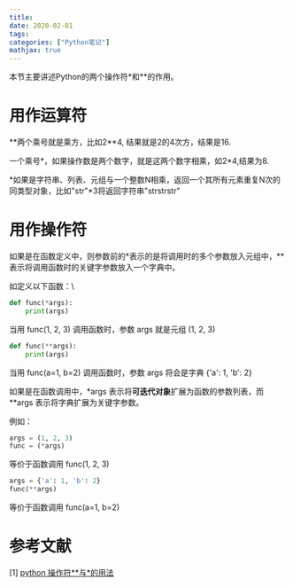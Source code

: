 ```yaml
---
title: 
date: 2020-02-01
tags:
categories: ["Python笔记"]
mathjax: true
---
```

本节主要讲述Python的两个操作符\*和\*\*的作用。
<!-- more -->

# 用作运算符
\*\*两个乘号就是乘方，比如2\*\*4, 结果就是2的4次方，结果是16.

一个乘号\*，如果操作数是两个数字，就是这两个数字相乘，如2\*4,结果为8.

\*如果是字符串、列表、元组与一个整数N相乘，返回一个其所有元素重复N次的同类型对象，比如"str"\*3将返回字符串"strstrstr"


# 用作操作符
如果是在函数定义中，则参数前的\*表示的是将调用时的多个参数放入元组中，\*\*表示将调用函数时的关键字参数放入一个字典中。

如定义以下函数：\
```python
def func(*args):
    print(args)
```
当用 func(1, 2, 3) 调用函数时，参数 args 就是元组 (1, 2, 3)

```python
def func(**args):
    print(args)
```
当用 func(a=1, b=2) 调用函数时，参数 args 将会是字典 {'a': 1, 'b': 2}


如果是在函数调用中，\*args 表示将**可迭代对象**扩展为函数的参数列表，而 \*\*args 表示将字典扩展为关键字参数。

例如：
```python
args = (1, 2, 3)
func = (*args)
```
等价于函数调用 func(1, 2, 3)

```python
args = {'a': 1, 'b': 2}
func(**args)
```
等价于函数调用 func(a=1, b=2)


# 参考文献
[1] [python 操作符**与*的用法](https://blog.csdn.net/zhihaoma/article/details/50572854)
